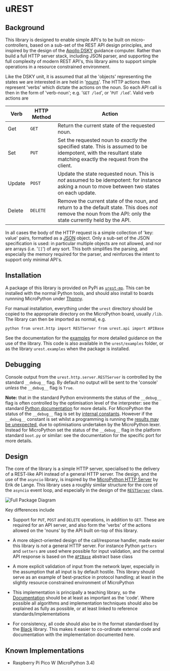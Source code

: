 # uREST

## Background

This library is designed to enable simple API's to be built on micro-controllers, based on a sub-set of the REST API design principles, and inspired by the design of the [Apollo DSKY](https://history-computer.com/apollo-guidance-computer/) guidance computer. Rather than build a full HTTP server stack, including JSON parser, and supporting the full complexity of modern REST API's, this library aims to support simple operations in a resource constrained environment.

Like the DSKY unit, it is assumed that all the 'objects' representing the states we are interested in are held in '[nouns](https://dlove24.github.io/urest/urest/api/base.html)'. The HTTP actions then represent 'verbs' which dictate the actions on the noun. So each API call is then in the form of 'verb-noun'; e.g. '`GET /led`', or '`PUT /led`'. Valid verb actions are

| Verb | HTTP Method | Action |
| --- | --- | --- |
| Get | `GET` | Return the current state of the requested noun. |
| Set | `PUT` | Set the requested noun to _exactly_ the specified state. This is assumed to be idempotent, with the resultant state matching exactly the request from the client. |
| Update | `POST` | Update the state requested noun. This is _not_ assumed to be idempotent: for instance asking a noun to move between two states on each update. |
| Delete | `DELETE` | Remove the current state of the noun, and return to a the default state. This does _not_ remove the noun from the API: only the state currently held by the API. |

In all cases the body of the HTTP request is a simple collection of 'key: value' pairs, formatted as a [JSON](https://www.json.org/json-en.html) object. Only a sub-set of the JSON specification is used: in particular multiple objects are not allowed, and nor are arrays (i.e. '`[]`') of any sort. This both simplifies the parsing, and especially the memory required for the parser, and reinforces the intent to support only minimal API's.

## Installation

A package of this library is provided on PyPi as [`urest-mp`](https://pypi.org/project/urest-mp/). This can be installed with the normal Python tools, and should also install to boards runnning MicroPython under [Thonny](https://thonny.org/).

For manual installation, everything under the `urest` directory should be copied to the appropriate directory on the MicroPython board, usually `/lib`. The library can then be imported as normal, e.g.

`python from urest.http import RESTServer from urest.api import APIBase `

See the documentation for the [examples](https://dlove24.github.io/urest/urest/examples/index.html) for more detailed guidance on the use of the library. This code is also available in the `urest/examples` folder, or as the library `urest.examples` when the package is installed.

## Debugging

Console output from the `urest.http.server.RESTServer` is controlled by the standard `__debug__` flag. By default no output will be sent to the 'console' _unless_ the `__debug__` flag is `True`.

**Note:** that in the standard Python environments the status of the `__debug__` flag is often controlled by the optimisation level of the interpreter: see the standard [Python documentation](https://docs.python.org/3/using/cmdline.html#cmdoption-O) for more details. For MicroPython the status of the `__debug__` flag is set by [internal constants](https://docs.micropython.org/en/latest/library/micropython.html#micropython.opt_level). However if the `__debug__` constant is set whilst a programming is running the [results may be unexpected](https://forum.micropython.org/viewtopic.php?t=6839), due to optimisations undertaken by the MicroPython lexer. Instead for MicroPython set the status of the `__debug__` flag in the platform standard `boot.py` or similar: see the documentation for the specific port for more details.

## Design

The core of the library is a simple HTTP server, specialised to the delivery of a REST-like API instead of a general HTTP server. The design, and the use of the `asyncio` library, is inspired by the [MicroPython HTTP Server](https://github.com/erikdelange/MicroPython-HTTP-Server) by Erik de Lange. This library uses a roughly similar structure for the core of the `asyncio` event loop, and especially in the design of the [`RESTServer`](https://dlove24.github.io/urest/urest/http/server.html) class.

![Full Package Diagram](/media/urest.svg)

Key differences include

- Support for `PUT`, `POST` and `DELETE` operations, in addition to `GET`. These are required for an API server, and also form the 'verbs' of the actions allowed on the 'nouns' by the API built on-top of this library.

- A more object-oriented design of the call/response handler, made easier this library is _not_ a general HTTP server. For instance Python `getters` and `setters` are used where possible for input validation, and the central API response is based on the [`APIBase`](https://dlove24.github.io/urest/urest/api/base.html) abstract base class

- A more explicit validation of input from the network layer, especially in the assumption that all input is by default hostile. This library should serve as an example of best-practice in protocol handling; at least in the slightly resource constrained environment of MicroPython

- This implementation is principally a teaching library, so the [Documentation](https://dlove24.github.io/urest/urest) should be at least as important as the 'code'. Where possible all algorithms and implementation techniques should also be explained as fully as possible, or at least linked to reference standards/implementations

- For consistency, all code should also be in the format standardised by the [Black](https://github.com/psf/black) library. This makes it easier to co-ordinate external code and documentation with the implementation documented here.

## Known Implementations

- Raspberry Pi Pico W (MicroPython 3.4)
